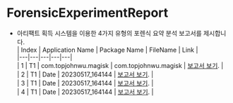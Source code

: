 # ForensicExperimentReport

- 아티팩트 획득 시스템을 이용한 4가지 유형의 포렌식 요약 분석 보고서를 제시합니다.   
| Index | Application Name | Package Name | FileName | Link |  
|---|---|---|---|---|  
| 1 | T1 | com.topjohnwu.magisk | com.topjohnwu.magisk | [보고서 보기](http://www.google.co.kr). |  
| 2 | T1 | Date  | 20230517_164144 | [보고서 보기](http://www.google.co.kr). |  
| 3 | T1 | Date  | 20230517_164144 | [보고서 보기](http://www.google.co.kr). |  
| 4 | T1 | Date  | 20230517_164144 | [보고서 보기](http://www.google.co.kr). |  